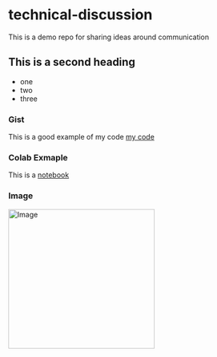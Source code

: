 # technical-discussion
This is a demo repo for sharing ideas around communication

## This is a second heading

* one
* two
* three

### Gist

This is a good example of my code [my code](https://gist.github.com/NafisBA/eb92b86b81b34f928c0ca8d6c167a1d2)

### Colab Exmaple

This is a [notebook](https://colab.research.google.com/drive/1WK5D_rBWZllU06LMrt5JrEWiLk0htgep#scrollTo=hrfEZfxy2pNB)

### Image

<img width="292" height="278" alt="Image" src="https://github.com/user-attachments/assets/034c2d5f-96c5-4efd-9854-e6fdd207680a" />

